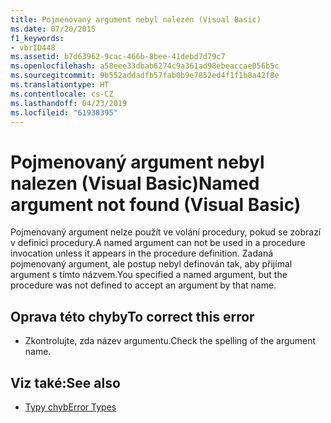 ```yaml
---
title: Pojmenovaný argument nebyl nalezen (Visual Basic)
ms.date: 07/20/2015
f1_keywords:
- vbrID448
ms.assetid: b7d63962-9cac-466b-8bee-41debd7d79c7
ms.openlocfilehash: a58eee33dbab6274c9a361ad98ebeaccae056b5c
ms.sourcegitcommit: 9b552addadfb57fab0b9e7852ed4f1f1b8a42f8e
ms.translationtype: HT
ms.contentlocale: cs-CZ
ms.lasthandoff: 04/23/2019
ms.locfileid: "61938395"
---
```

# <a name="named-argument-not-found-visual-basic"></a><span data-ttu-id="aa603-102">Pojmenovaný argument nebyl nalezen (Visual Basic)</span><span class="sxs-lookup"><span data-stu-id="aa603-102">Named argument not found (Visual Basic)</span></span>
<span data-ttu-id="aa603-103">Pojmenovaný argument nelze použít ve volání procedury, pokud se zobrazí v definici procedury.</span><span class="sxs-lookup"><span data-stu-id="aa603-103">A named argument can not be used in a procedure invocation unless it appears in the procedure definition.</span></span> <span data-ttu-id="aa603-104">Zadaná pojmenovaný argument, ale postup nebyl definován tak, aby přijímal argument s tímto názvem.</span><span class="sxs-lookup"><span data-stu-id="aa603-104">You specified a named argument, but the procedure was not defined to accept an argument by that name.</span></span>  
  
## <a name="to-correct-this-error"></a><span data-ttu-id="aa603-105">Oprava této chyby</span><span class="sxs-lookup"><span data-stu-id="aa603-105">To correct this error</span></span>  
  
- <span data-ttu-id="aa603-106">Zkontrolujte, zda název argumentu.</span><span class="sxs-lookup"><span data-stu-id="aa603-106">Check the spelling of the argument name.</span></span>  
  
## <a name="see-also"></a><span data-ttu-id="aa603-107">Viz také:</span><span class="sxs-lookup"><span data-stu-id="aa603-107">See also</span></span>

- [<span data-ttu-id="aa603-108">Typy chyb</span><span class="sxs-lookup"><span data-stu-id="aa603-108">Error Types</span></span>](../../visual-basic/programming-guide/language-features/error-types.md)
